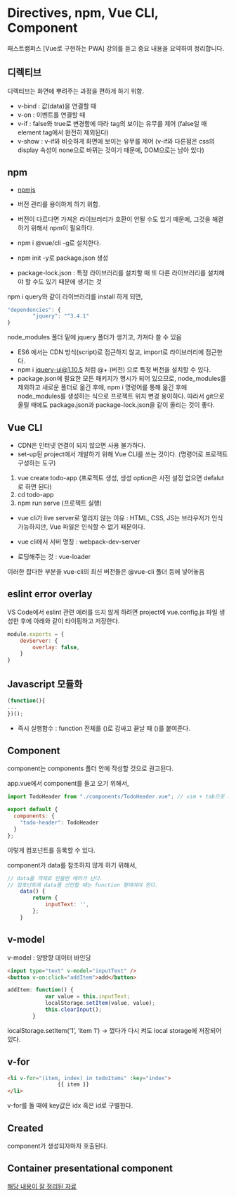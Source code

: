 # Directives, npm, Vue CLI, Component

패스트캠퍼스 [Vue로 구현하는 PWA] 강의를 듣고 중요 내용을 요약하여 정리합니다.

## 디렉티브

디렉티브는 화면에 뿌려주는 과정을 편하게 하기 위함.

* v-bind : 값(data)을 연결할 때
* v-on : 이벤트를 연결할 때
* v-if : false와 true로 변경함에 따라 tag의 보이는 유무를 제어 (false일 때 element tag에서 완전히 제외된다)
* v-show : v-if와 비슷하게 화면에 보이는 유무를 제어 (v-if와 다른점은 css의 display 속성이 none으로 바뀌는 것이기 때문에, DOM으로는 남아 있다)

## npm

* [npmjs](https://www.npmjs.com/)

* 버전 관리를 용이하게 하기 위함.
* 버전이 다르다면 가져온 라이브러리가 호환이 안될 수도 있기 때문에, 그것을 해결하기 위해서 npm이 필요하다.

* npm i @vue/cli -g로 설치한다.
* npm init -y로 package.json 생성
* package-lock.json : 특정 라이브러리를 설치할 때 또 다른 라이브러리를 설치해야 할 수도 있기 때문에 생기는 것

npm i query와 같이 라이브러리를 install 하게 되면,
```js
"dependencies": {
	    "jquery": "^3.4.1"
}
```
node_modules 폴더 밑에 jquery 폴더가 생기고, 가져다 쓸 수 있음

* ES6 에서는 CDN 방식(script)로 접근하지 않고, import로 라이브러리에 접근한다.
* npm i jquery-ui@1.10.5 처럼 @+ (버전) 으로 특정 버전을 설치할 수 있다.
* package.json에 필요한 모든 패키지가 명시가 되어 있으므로, node_modules를 제외하고 새로운 폴더로 옮긴 후에, npm i 명령어를 통해 옮긴 후에 node_modules를 생성하는 식으로 프로젝트 위치 변경 용이하다. 따라서 git으로 올릴 때에도 package.json과 package-lock.json을 같이 올리는 것이 좋다.

## Vue CLI

* CDN은 인터넷 연결이 되지 않으면 사용 불가하다.
* set-up된 project에서 개발하기 위해 Vue CLI를 쓰는 것이다. (명령어로 프로젝트 구성하는 도구)

1. vue create todo-app (프로젝트 생성, 생성 option은 사전 설정 없으면 defalut로 하면 된다)
2. cd todo-app
3. npm run serve (프로젝트 실행)

* vue cli가 live server로 열리지 않는 이유 : HTML, CSS, JS는 브라우저가 인식 가능하지만, Vue 파일은 인식할 수 없기 때문이다.

* vue cli에서 서버 명칭 : webpack-dev-server
* 로딩해주는 것 : vue-loader

이러한 잡다한 부분을 vue-cli의 최신 버전들은 @vue-cli 폴더 등에 넣어놓음

## eslint error overlay

VS Code에서 eslint 관련 에러를 뜨지 않게 하려면 project에 vue.config.js 파일 생성한 후에 아래와 같이 타이핑하고 저장한다.
```js
module.exports = {
    devServer: {
        overlay: false,
    }
}
```

## Javascript 모듈화
```js
(function(){
...
})(); 
```
* 즉시 실행함수 : function 전체를 ()로 감싸고 끝날 때 ()를 붙여준다.

## Component

component는 components 폴더 안에 작성할 것으로 권고된다.

app.vue에서 component를 들고 오기 위해서,
```js
import TodoHeader from "./components/TodoHeader.vue"; // vim + tab으로 자동완성
```

```js
export default {
  components: {
    "todo-header": TodoHeader
  }
};
```
이렇게 컴포넌트를 등록할 수 있다.

component가 data를 참조하지 않게 하기 위해서,
```js
// data를 객체로 만들면 에러가 난다.
// 컴포넌트에 data를 선언할 때는 function 형태여야 한다.
    data() {
        return {
            inputText: '',
        };
    }
```

## v-model

v-model : 양방향 데이터 바인딩

```html
<input type="text" v-model="inputText" />
<button v-on:click="addItem">add</button>
```
```js
addItem: function() {
            var value = this.inputText;
            localStorage.setItem(value, value);
            this.clearInput();
        }
```

localStorage.setItem(‘1’, ‘item 1’) -> 껐다가 다시 켜도 local storage에 저장되어 있다.

## v-for

```html
<li v-for="(item, index) in todoItems" :key="index">
                {{ item }}
</li>
```
v-for를 돌 때에 key값은 idx 혹은 id로 구별한다.

## Created

component가 생성되자마자 호출된다.

## Container presentational component

[해당 내용이 잘 정리된 자료](https://medium.com/@dan_abramov/smart-and-dumb-components-7ca2f9a7c7d0)